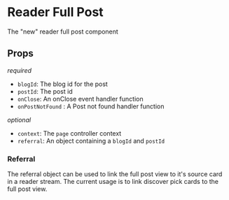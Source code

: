 # Reader Full Post

The "new" reader full post component

## Props

*required*
- `blogId`: The blog id for the post
- `postId`: The post id
- `onClose`: An onClose event handler function
- `onPostNotFound` : A Post not found handler function

*optional*
- `context`: The `page` controller context
- `referral`: An object containing a `blogId` and `postId`

### Referral

The referral object can be used to link the full post view to it's source card in a reader stream. The current usage is to link discover pick cards to the full post view.
